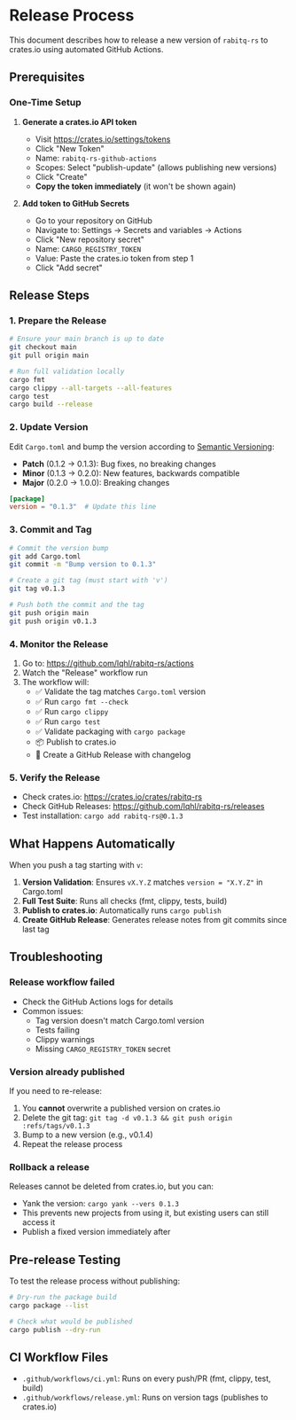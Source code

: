 # Release Process

This document describes how to release a new version of `rabitq-rs` to crates.io using automated GitHub Actions.

## Prerequisites

### One-Time Setup

1. **Generate a crates.io API token**
   - Visit <https://crates.io/settings/tokens>
   - Click "New Token"
   - Name: `rabitq-rs-github-actions`
   - Scopes: Select "publish-update" (allows publishing new versions)
   - Click "Create"
   - **Copy the token immediately** (it won't be shown again)

2. **Add token to GitHub Secrets**
   - Go to your repository on GitHub
   - Navigate to: Settings → Secrets and variables → Actions
   - Click "New repository secret"
   - Name: `CARGO_REGISTRY_TOKEN`
   - Value: Paste the crates.io token from step 1
   - Click "Add secret"

## Release Steps

### 1. Prepare the Release

```bash
# Ensure your main branch is up to date
git checkout main
git pull origin main

# Run full validation locally
cargo fmt
cargo clippy --all-targets --all-features
cargo test
cargo build --release
```

### 2. Update Version

Edit `Cargo.toml` and bump the version according to [Semantic Versioning](https://semver.org/):

- **Patch** (0.1.2 → 0.1.3): Bug fixes, no breaking changes
- **Minor** (0.1.3 → 0.2.0): New features, backwards compatible
- **Major** (0.2.0 → 1.0.0): Breaking changes

```toml
[package]
version = "0.1.3"  # Update this line
```

### 3. Commit and Tag

```bash
# Commit the version bump
git add Cargo.toml
git commit -m "Bump version to 0.1.3"

# Create a git tag (must start with 'v')
git tag v0.1.3

# Push both the commit and the tag
git push origin main
git push origin v0.1.3
```

### 4. Monitor the Release

1. Go to: <https://github.com/lqhl/rabitq-rs/actions>
2. Watch the "Release" workflow run
3. The workflow will:
   - ✅ Validate the tag matches `Cargo.toml` version
   - ✅ Run `cargo fmt --check`
   - ✅ Run `cargo clippy`
   - ✅ Run `cargo test`
   - ✅ Validate packaging with `cargo package`
   - 📦 Publish to crates.io
   - 🎉 Create a GitHub Release with changelog

### 5. Verify the Release

- Check crates.io: <https://crates.io/crates/rabitq-rs>
- Check GitHub Releases: <https://github.com/lqhl/rabitq-rs/releases>
- Test installation: `cargo add rabitq-rs@0.1.3`

## What Happens Automatically

When you push a tag starting with `v`:

1. **Version Validation**: Ensures `vX.Y.Z` matches `version = "X.Y.Z"` in Cargo.toml
2. **Full Test Suite**: Runs all checks (fmt, clippy, tests, build)
3. **Publish to crates.io**: Automatically runs `cargo publish`
4. **Create GitHub Release**: Generates release notes from git commits since last tag

## Troubleshooting

### Release workflow failed

- Check the GitHub Actions logs for details
- Common issues:
  - Tag version doesn't match Cargo.toml version
  - Tests failing
  - Clippy warnings
  - Missing `CARGO_REGISTRY_TOKEN` secret

### Version already published

If you need to re-release:

1. You **cannot** overwrite a published version on crates.io
2. Delete the git tag: `git tag -d v0.1.3 && git push origin :refs/tags/v0.1.3`
3. Bump to a new version (e.g., v0.1.4)
4. Repeat the release process

### Rollback a release

Releases cannot be deleted from crates.io, but you can:

- Yank the version: `cargo yank --vers 0.1.3`
- This prevents new projects from using it, but existing users can still access it
- Publish a fixed version immediately after

## Pre-release Testing

To test the release process without publishing:

```bash
# Dry-run the package build
cargo package --list

# Check what would be published
cargo publish --dry-run
```

## CI Workflow Files

- `.github/workflows/ci.yml`: Runs on every push/PR (fmt, clippy, test, build)
- `.github/workflows/release.yml`: Runs on version tags (publishes to crates.io)
